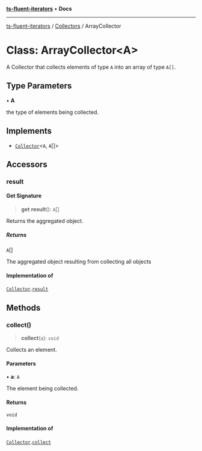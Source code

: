 [**ts-fluent-iterators**](../../../README.md) • **Docs**

---

[ts-fluent-iterators](../../../README.md) / [Collectors](../README.md) / ArrayCollector

# Class: ArrayCollector\<A\>

A Collector that collects elements of type `A` into an array of type `A[]`.

## Type Parameters

• **A**

the type of elements being collected.

## Implements

- [`Collector`](../interfaces/Collector.md)\<`A`, `A`[]\>

## Accessors

### result

#### Get Signature

> **get** **result**(): `A`[]

Returns the aggregated object.

##### Returns

`A`[]

The aggregated object resulting from collecting all objects

#### Implementation of

[`Collector`](../interfaces/Collector.md).[`result`](../interfaces/Collector.md#result)

## Methods

### collect()

> **collect**(`a`): `void`

Collects an element.

#### Parameters

• **a**: `A`

The element being collected.

#### Returns

`void`

#### Implementation of

[`Collector`](../interfaces/Collector.md).[`collect`](../interfaces/Collector.md#collect)
